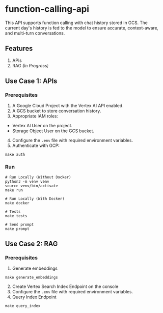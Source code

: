 # function-calling-api

This API supports function calling with chat history stored in GCS. The current day's history is fed to the model to ensure accurate, context-aware, and multi-turn conversations.

## Features

1. APIs
2. RAG _(In Progress)_

## Use Case 1: APIs

### Prerequisites

1. A Google Cloud Project with the Vertex AI API enabled.
2. A GCS bucket to store conversation history.
3. Appropriate IAM roles:

- Vertex AI User on the project.
- Storage Object User on the GCS bucket.

4. Configure the `.env` file with required environment variables.
5. Authenticate with GCP:

```
make auth
```

### Run
```
# Run Locally (Without Docker)
python3 -m venv venv
source venv/bin/activate
make run

# Run Locally (With Docker)
make docker

# Tests
make tests

# Send prompt
make prompt
```

## Use Case 2: RAG

### Prerequisites

1. Generate embeddings

```
make generate_embeddings
```

2. Create Vertex Search Index Endpoint on the console
3. Configure the `.env` file with required environment variables.
4. Query Index Endpoint
```
make query_index
```
